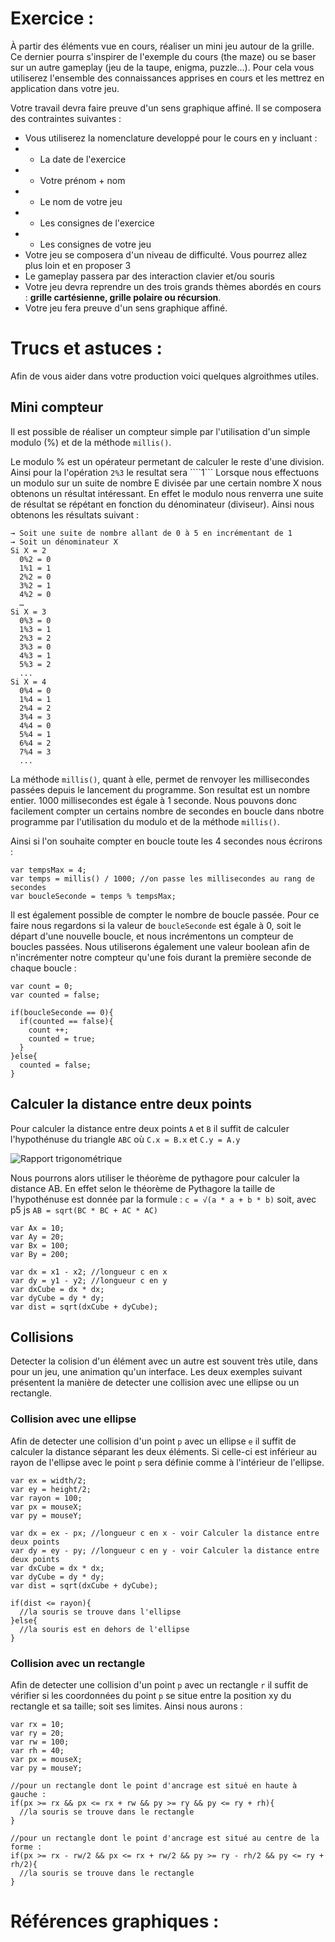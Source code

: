 # Exercice :

À partir des éléments vue en cours, réaliser un mini jeu autour de la grille. Ce dernier pourra s'inspirer de l'exemple du cours (the maze) ou se baser sur un autre gameplay (jeu de la taupe, enigma, puzzle...). Pour cela vous utiliserez l'ensemble des connaissances apprises en cours et les mettrez en application dans votre jeu.

Votre travail devra faire preuve d'un sens graphique affiné. Il se composera des contraintes suivantes :

* Vous utiliserez la nomenclature developpé pour le cours en y incluant :
* * La date de l'exercice
* * Votre prénom + nom
* * Le nom de votre jeu
* * Les consignes de l'exercice
* * Les consignes de votre jeu
* Votre jeu se composera d'un niveau de difficulté. Vous pourrez allez plus loin et en proposer 3
* Le gameplay passera par des interaction clavier et/ou souris
* Votre jeu devra reprendre un des trois grands thèmes abordés en cours : **grille cartésienne, grille polaire ou récursion**.
* Votre jeu fera preuve d'un sens graphique affiné.

# Trucs et astuces :
Afin de vous aider dans votre production voici quelques algroithmes utiles.

## Mini compteur
Il est possible de réaliser un compteur simple par l'utilisation d'un simple modulo (%) et de la méthode ```millis()```.

Le modulo % est un opérateur permetant de calculer le reste d'une division. Ainsi pour la l'opération ```2%3``` le resultat sera ````1```
Lorsque nous effectuons un modulo sur un suite de nombre E divisée par une certain nombre X nous obtenons un résultat intéressant. En effet le modulo nous renverra une suite de résultat se répétant en fonction du dénominateur (diviseur). Ainsi nous obtenons les résultats suivant :

```
→ Soit une suite de nombre allant de 0 à 5 en incrémentant de 1
→ Soit un dénominateur X
Si X = 2
  0%2 = 0
  1%1 = 1
  2%2 = 0
  3%2 = 1
  4%2 = 0
  …
Si X = 3
  0%3 = 0
  1%3 = 1
  2%3 = 2
  3%3 = 0
  4%3 = 1
  5%3 = 2
  ...
Si X = 4
  0%4 = 0
  1%4 = 1
  2%4 = 2
  3%4 = 3
  4%4 = 0
  5%4 = 1
  6%4 = 2
  7%4 = 3
  ...
```

La méthode ```millis()```, quant à elle, permet de renvoyer les millisecondes passées depuis le lancement du programme. Son resultat est un nombre entier.
1000 millisecondes est égale à 1 seconde. Nous pouvons donc facilement compter un certains nombre de secondes en boucle dans nbotre programme par l'utilisation du modulo et de la méthode ```millis()```.

Ainsi si l'on souhaite compter en boucle toute les 4 secondes nous écrirons :

```
var tempsMax = 4;
var temps = millis() / 1000; //on passe les millisecondes au rang de secondes
var boucleSeconde = temps % tempsMax;
```

Il est également possible de compter le nombre de boucle passée. Pour ce faire nous regardons si la valeur de ```boucleSeconde``` est égale à 0, soit le départ d'une nouvelle boucle, et nous incrémentons un compteur de boucles passées. Nous utiliserons également une valeur boolean afin de n'incrémenter notre compteur qu'une fois durant la première seconde de chaque boucle :

```
var count = 0;
var counted = false;

if(boucleSeconde == 0){
  if(counted == false){
    count ++;
    counted = true;
  }
}else{
  counted = false;
}
```

## Calculer la distance entre deux points
Pour calculer la distance entre deux points ```A``` et ```B``` il suffit de calculer l'hypothénuse du triangle ```ABC``` où ```C.x = B.x``` et ```C.y = A.y```

![Rapport trigonométrique](http://arivaux.com/leliengraphique/wp-content/uploads/2013/03/Capture-d%E2%80%99%C3%A9cran-2013-03-17-%C3%A0-18.24.47.png)

Nous pourrons alors utiliser le théorème de pythagore pour calculer la distance AB. En effet selon le théorème de Pythagore la taille de l'hypothénuse est donnée par la formule : ```c = √(a * a + b * b)``` soit, avec p5 js ```AB = sqrt(BC * BC + AC * AC)```

```
var Ax = 10;
var Ay = 20;
var Bx = 100;
var By = 200;

var dx = x1 - x2; //longueur c en x
var dy = y1 - y2; //longueur c en y
var dxCube = dx * dx;
var dyCube = dy * dy;
var dist = sqrt(dxCube + dyCube);
```

## Collisions
Detecter la colision d'un élément avec un autre est souvent très utile, dans pour un jeu, une animation qu'un interface. Les deux exemples suivant présentent la manière de detecter une collision avec une ellipse ou un rectangle.

### Collision avec une ellipse
Afin de detecter une collision d'un point ```p``` avec un ellipse ```e``` il suffit de calculer la distance séparant les deux éléments. Si celle-ci est inférieur au rayon de l'ellipse avec le point ```p``` sera définie comme à l'intérieur de l'ellipse.

```
var ex = width/2;
var ey = height/2;
var rayon = 100;
var px = mouseX;
var py = mouseY;

var dx = ex - px; //longueur c en x - voir Calculer la distance entre deux points
var dy = ey - py; //longueur c en y - voir Calculer la distance entre deux points
var dxCube = dx * dx;
var dyCube = dy * dy;
var dist = sqrt(dxCube + dyCube);

if(dist <= rayon){
  //la souris se trouve dans l'ellipse
}else{
  //la souris est en dehors de l'ellipse
}
```

### Collision avec un rectangle
Afin de detecter une collision d'un point ```p``` avec un rectangle ```r``` il suffit de vérifier si les coordonnées du point ```p``` se situe entre la position xy du rectangle et sa taille; soit ses limites. Ainsi nous aurons :

```
var rx = 10;
var ry = 20;
var rw = 100;
var rh = 40;
var px = mouseX;
var py = mouseY;

//pour un rectangle dont le point d'ancrage est situé en haute à gauche :
if(px >= rx && px <= rx + rw && py >= ry && py <= ry + rh){
  //la souris se trouve dans le rectangle
}

//pour un rectangle dont le point d'ancrage est situé au centre de la forme :
if(px >= rx - rw/2 && px <= rx + rw/2 && py >= ry - rh/2 && py <= ry + rh/2){
  //la souris se trouve dans le rectangle
}
```

# Références graphiques :
